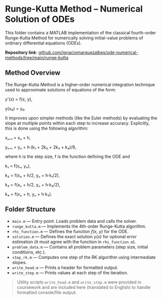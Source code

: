 # Runge-Kutta Method – Numerical Solution of ODEs

This folder contains a MATLAB implementation of the classical fourth-order Runge-Kutta Method
for numerically solving initial-value problems of ordinary differential equations (ODEs).

**Repository link**: 
[github.com/ignaciomarquezalbes/ode-numerical-methods/tree/main/runge-kutta](https://github.com/ignaciomarquezalbes/ode-numerical-methods/tree/main/runge-kutta)

## Method Overview

The Runge-Kutta Method is a higher-order numerical integration technique used to approximate solutions of equations of the form:

y'(x) = f(x, y),

y(x₀) = y₀.

It improves upon simpler methods (like the Euler methods) by evaluating 
the slope at multiple points within each step to increase accuracy. 
Explicitly, this is done using the following algorithm:

xₙ₊₁ = xₙ + h,

yₙ₊₁ = yₙ + h·(k₁ + 2k₂ + 2k₃ + k₄)/6,

where h is the step size, f is the function defining the ODE and

k₁ = f(xₙ, yₙ), 

k₂ = f(xₙ + h/2, yₙ + h·k₁/2), 

k₃ = f(xₙ + h/2, yₙ + h·k₂/2), 

k₄ = f(xₙ + h, yₙ + h·k₃).

## Folder Structure

- `main.m` — Entry point. Loads problem data and calls the solver.
- `runge_kutta.m` — Implements the 4th-order Runge-Kutta algorithm.
- `rhs_function.m` — Defines the function *f(x, y)* for the ODE.
- `solution.m` — Defines the exact solution *y(x)* for optional error estimation (it must agree with the function in `rhs_function.m`).
- `problem_data.m` — Contains all problem parameters (step size, initial conditions, etc.).
- `step_rk.m` — Computes one step of the RK algorithm using intermediate slopes.
- `write_head.m` — Prints a header for formatted output.
- `write_step.m` — Prints values at each step of the iteration.

> Utility scripts `write_head.m` and `write_step.m` were provided in coursework and are included here (translated to English) to handle formatted console/file output.
